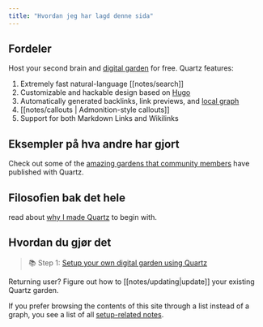 ```yaml
---
title: "Hvordan jeg har lagd denne sida"
---
```

## Fordeler
Host your second brain and [digital garden](https://jzhao.xyz/posts/networked-thought) for free. Quartz features:

1. Extremely fast natural-language [[notes/search]]
2. Customizable and hackable design based on [Hugo](https://gohugo.io/)
3. Automatically generated backlinks, link previews, and [local graph](notes/local%20graph.md)
4. [[notes/callouts | Admonition-style callouts]]
5. Support for both Markdown Links and Wikilinks

## Eksempler på hva andre har gjort
Check out some of the [amazing gardens that community members](notes/showcase.md) have published with Quartz. 

## Filosofien bak det hele 
read about [why I made Quartz](notes/philosophy.md) to begin with.

## Hvordan du gjør det
> 📚 Step 1: [Setup your own digital garden using Quartz](notes/setup.md)

Returning user? Figure out how to [[notes/updating|update]] your existing Quartz garden.

If you prefer browsing the contents of this site through a list instead of a graph, you see a list of all [setup-related notes](/tags/setup).